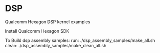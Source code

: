 # DSP
Qualcomm Hexagon DSP kernel examples

Install Qualcomm Hexagon SDK

To Build dsp assembly samples:
run:
./dsp_assembly_samples/make_all.sh
clean:
./dsp_assembly_samples/make_clean_all.sh
